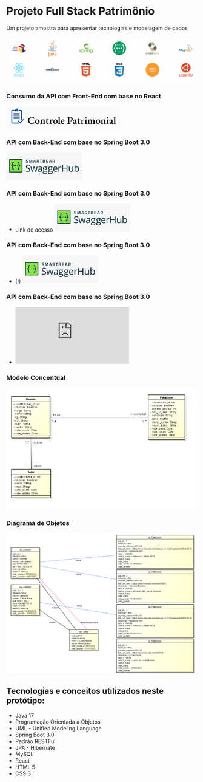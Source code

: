 # Projeto Full Stack Patrimônio
Um projeto amostra para apresentar tecnologias e modelagem de dados

![Modelo](src/main/resources/img/Tecnologias.PNG)

### Consumo da API com Front-End com base no React
[<img alt="Java" width="300px" src="src/main/resources/img/Controle_patrimonial.PNG" />](http://rockgustavo.com.s3-website-us-east-1.amazonaws.com/)

### API com Back-End com base no Spring Boot 3.0
[<img alt="Java" width="200px" src="src/main/resources/img/Swagger.PNG" />](http://107.21.11.22:8080/swagger-ui/index.html)

### API com Back-End com base no Spring Boot 3.0
* Link de acesso [<img alt="Java" width="200px" src="src/main/resources/img/Swagger.PNG" />](http://107.21.11.22:8080/swagger-ui/index.html)

### API com Back-End com base no Spring Boot 3.0
* (!) [<img alt="Java" width="200px" src="src/main/resources/img/Swagger.PNG" />](http://107.21.11.22:8080/swagger-ui/index.html)

### API com Back-End com base no Spring Boot 3.0
* ![<img alt="Java" width="200px" src="src/main/resources/img/Swagger.PNG" />](http://107.21.11.22:8080/swagger-ui/index.html)

### 

### Modelo Concentual
![Modelo](src/main/resources/img/Modelo_conceitual.png)

### Diagrama de Objetos
![Modelo](src/main/resources/img/Diagrama_objetos.PNG)

## Tecnologias e conceitos utilizados neste protótipo:
* Java 17
* Programação Orientada a Objetos
* UML - Unified Modeling Language
* Spring Boot 3.0
* Padrão RESTFul
* JPA - Hibernate
* MySQL
* React
* HTML 5
* CSS 3
